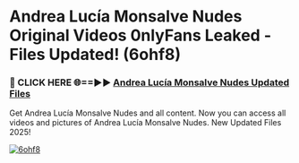 # Andrea Lucía Monsalve Nudes Original Videos 0nlyFans Leaked - Files Updated! (6ohf8)

<h3>🔴 CLICK HERE 🌐==►► <a href="https://tinyurl.com/yrmya6cz" rel="nofollow">Andrea Lucía Monsalve Nudes Updated Files</a></h3>

Get Andrea Lucía Monsalve Nudes and all content. Now you can access all videos and pictures of Andrea Lucía Monsalve Nudes. New Updated Files 2025!

[![6ohf8](https://i.imgur.com/FMdXYCs.gif)](https://tinyurl.com/yrmya6cz)
